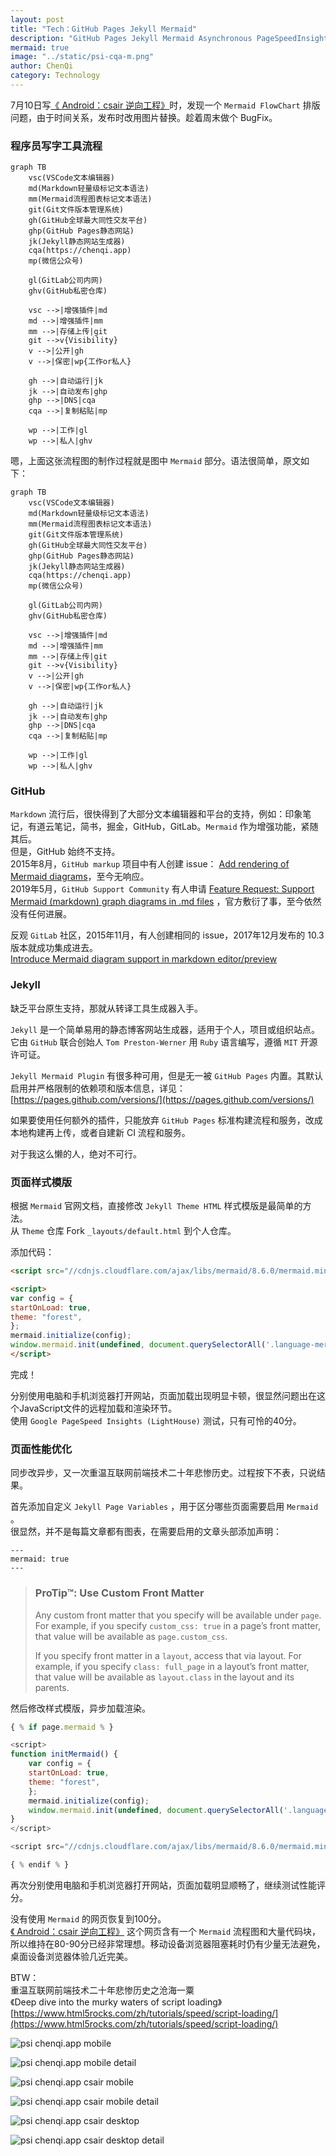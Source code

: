 ```yaml
---
layout: post
title: "Tech：GitHub Pages Jekyll Mermaid"
description: "GitHub Pages Jekyll Mermaid Asynchronous PageSpeedInsights LightHouse"
mermaid: true
image: "../static/psi-cqa-m.png"
author: ChenQi
category: Technology
---
```


7月10日写[《 Android：csair 逆向工程》](../android-hack-csair/)时，发现一个 `Mermaid FlowChart` 排版问题，由于时间关系，发布时改用图片替换。趁着周末做个 BugFix。

### 程序员写字工具流程

```mermaid
graph TB
    vsc(VSCode文本编辑器)
    md(Markdown轻量级标记文本语法)
    mm(Mermaid流程图表标记文本语法)
    git(Git文件版本管理系统)
    gh(GitHub全球最大同性交友平台)
    ghp(GitHub Pages静态网站)
    jk(Jekyll静态网站生成器)
    cqa(https://chenqi.app)
    mp(微信公众号)

    gl(GitLab公司内网)
    ghv(GitHub私密仓库)

    vsc -->|增强插件|md
    md -->|增强插件|mm
    mm -->|存储上传|git
    git -->v{Visibility}
    v -->|公开|gh
    v -->|保密|wp{工作or私人}

    gh -->|自动运行|jk
    jk -->|自动发布|ghp
    ghp -->|DNS|cqa
    cqa -->|复制粘贴|mp

    wp -->|工作|gl
    wp -->|私人|ghv
```

嗯，上面这张流程图的制作过程就是图中 `Mermaid` 部分。语法很简单，原文如下：

```
graph TB
    vsc(VSCode文本编辑器)
    md(Markdown轻量级标记文本语法)
    mm(Mermaid流程图表标记文本语法)
    git(Git文件版本管理系统)
    gh(GitHub全球最大同性交友平台)
    ghp(GitHub Pages静态网站)
    jk(Jekyll静态网站生成器)
    cqa(https://chenqi.app)
    mp(微信公众号)

    gl(GitLab公司内网)
    ghv(GitHub私密仓库)

    vsc -->|增强插件|md
    md -->|增强插件|mm
    mm -->|存储上传|git
    git -->v{Visibility}
    v -->|公开|gh
    v -->|保密|wp{工作or私人}

    gh -->|自动运行|jk
    jk -->|自动发布|ghp
    ghp -->|DNS|cqa
    cqa -->|复制粘贴|mp

    wp -->|工作|gl
    wp -->|私人|ghv
```

### GitHub

`Markdown` 流行后，很快得到了大部分文本编辑器和平台的支持，例如：印象笔记，有道云笔记，简书，掘金，GitHub，GitLab。`Mermaid` 作为增强功能，紧随其后。  
但是，GitHub 始终不支持。  
2015年8月，`GitHub markup` 项目中有人创建 issue： [Add rendering of Mermaid diagrams](https://github.com/github/markup/issues/533)，至今无响应。  
2019年5月，`GitHub Support Community` 有人申请 [Feature Request: Support Mermaid (markdown) graph diagrams in .md files](https://github.community/t/feature-request-support-mermaid-markdown-graph-diagrams-in-md-files/1922) ，官方敷衍了事，至今依然没有任何进展。

反观 `GitLab` 社区，2015年11月，有人创建相同的 issue，2017年12月发布的 10.3 版本就成功集成进去。  
[Introduce Mermaid diagram support in markdown editor/preview](https://gitlab.com/gitlab-org/gitlab-foss/-/issues/3711)

### Jekyll

缺乏平台原生支持，那就从转译工具生成器入手。

`Jekyll` 是一个简单易用的静态博客网站生成器，适用于个人，项目或组织站点。它由 `GitHub` 联合创始人 `Tom Preston-Werner` 用 `Ruby` 语言编写，遵循 `MIT` 开源许可证。

`Jekyll Mermaid Plugin` 有很多种可用，但是无一被 `GitHub Pages` 内置。其默认启用并严格限制的依赖项和版本信息，详见：  
[https://pages.github.com/versions/](https://pages.github.com/versions/)

如果要使用任何额外的插件，只能放弃 `GitHub Pages` 标准构建流程和服务，改成本地构建再上传，或者自建新 CI 流程和服务。

对于我这么懒的人，绝对不可行。

### 页面样式模版

根据 `Mermaid` 官网文档，直接修改 `Jekyll Theme HTML` 样式模版是最简单的方法。  
从 `Theme` 仓库 Fork `_layouts/default.html` 到个人仓库。

添加代码：

```html
<script src="//cdnjs.cloudflare.com/ajax/libs/mermaid/8.6.0/mermaid.min.js"></script>

<script>
var config = {
startOnLoad: true,
theme: "forest",
};
mermaid.initialize(config);
window.mermaid.init(undefined, document.querySelectorAll('.language-mermaid'));
</script>
```

完成！

分别使用电脑和手机浏览器打开网站，页面加载出现明显卡顿，很显然问题出在这个JavaScript文件的远程加载和渲染环节。  
使用 `Google PageSpeed Insights (LightHouse)` 测试，只有可怜的40分。

### 页面性能优化

同步改异步，又一次重温互联网前端技术二十年悲惨历史。过程按下不表，只说结果。

首先添加自定义 `Jekyll Page Variables` ，用于区分哪些页面需要启用 `Mermaid` 。  
很显然，并不是每篇文章都有图表，在需要启用的文章头部添加声明：

```
---
mermaid: true
---
```

> ### ProTip™: Use Custom Front Matter
>
> Any custom front matter that you specify will be available under `page`. For example, if you specify `custom_css: true` in a page’s front matter, that value will be available as `page.custom_css`.
>
> If you specify front matter in a `layout`, access that via layout. For example, if you specify `class: full_page` in a layout’s front matter, that value will be available as `layout.class` in the layout and its parents.

然后修改样式模版，异步加载渲染。

```javascript
{ % if page.mermaid % }

<script>
function initMermaid() {
    var config = {
    startOnLoad: true,
    theme: "forest",
    };
    mermaid.initialize(config);
    window.mermaid.init(undefined, document.querySelectorAll('.language-mermaid'));
}
</script>

<script src="//cdnjs.cloudflare.com/ajax/libs/mermaid/8.6.0/mermaid.min.js" async onload="initMermaid()"></script>

{ % endif % }
```

再次分别使用电脑和手机浏览器打开网站，页面加载明显顺畅了，继续测试性能评分。

没有使用 `Mermaid` 的网页恢复到100分。  
[《 Android：csair 逆向工程》](../android-hack-csair/) 这个网页含有一个 `Mermaid` 流程图和大量代码块，所以维持在80-90分已经非常理想。移动设备浏览器阻塞耗时仍有少量无法避免，桌面设备浏览器体验几近完美。

BTW：  
重温互联网前端技术二十年悲惨历史之沧海一粟  
《Deep dive into the murky waters of script loading》  
[https://www.html5rocks.com/zh/tutorials/speed/script-loading/](https://www.html5rocks.com/zh/tutorials/speed/script-loading/)

![psi chenqi.app mobile](../static/psi-cqa-m.png)

![psi chenqi.app mobile detail](../static/psi-cqa-m-d.png)

![psi chenqi.app csair mobile](../static/psi-cqa-csair-m.png)

![psi chenqi.app csair mobile detail](../static/psi-cqa-csair-m-d.png)

![psi chenqi.app csair desktop](../static/psi-cqa-csair-d.png)

![psi chenqi.app csair desktop detail](../static/psi-cqa-csair-d-d.png)
